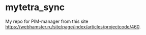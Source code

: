 # mytetra_sync
My repo for PIM-manager from this site https://webhamster.ru/site/page/index/articles/projectcode/460. 
